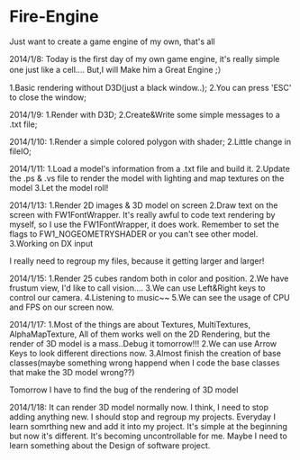 Fire-Engine
===========

Just want to create a game engine of my own, that's all

2014/1/8:
  Today is the first day of my own game engine, it's really simple one just like a cell.... 
  But,I will Make him a Great Engine ;）
  
  1.Basic rendering without D3D(just a black window..);
  2.You can press 'ESC' to close the window;
  
2014/1/9:
  1.Render with D3D;
  2.Create&Write some simple messages to a .txt file;
  
2014/1/10:
  1.Render a simple colored polygon with shader;
  2.Little change in fileIO;
  
2014/1/11:
  1.Load a model's information from a .txt file and build it.
  2.Update the .ps & .vs file to render the model with lighting and map textures on the model
  3.Let the model roll!
  
2014/1/13:
  1.Render 2D images & 3D model on screen
  2.Draw text on the screen with FW1FontWrapper. It's really awful to code text rendering by myself, so I use the FW1FontWrapper, it does work. Remember to set the flags to FW1_NOGEOMETRYSHADER or you can't see other model.
  3.Working on DX input
  
  I really need to regroup my files, because it getting larger and larger!
  
2014/1/15:
  1.Render 25 cubes random both in color and position.
  2.We have frustum view, I'd like to call vision....
  3.We can use Left&Right keys to control our camera.
  4.Listening to music~~
  5.We can see the usage of CPU and FPS on our screen now.
  
2014/1/17:
  1.Most of the things are about Textures, MultiTextures, AlphaMapTexture, All of them works well on the 2D Rendering, but the render of 3D model is a mass..Debug it tomorrow!!!
  2.We can use Arrow Keys to look different directions now.
  3.Almost finish the creation of base classes(maybe something wrong happend when I code the base classes that make the 3D model wrong??)
  
  Tomorrow I have to find the bug of the rendering of 3D model
  
2014/1/18:
  It can render 3D model normally now. 
  I think, I need to stop adding anything new. I should stop and regroup my projects. Everyday I learn somrthing new and add it into my project. It's simple at the beginning but now it's different. It's becoming uncontrollable for me. Maybe I need to learn something about the Design of software project.
